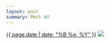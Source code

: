 ```yaml
---
layout: post
summary: Post #0
---
```


<p>
  <time><a href="/0">{{ page.date | date: "%B %e, %Y" }}</a></time>
  <a href="/0"><img src="{{ site.assets_url }}/0-320.jpg" srcset="{{ site.assets_url }}/0-640.jpg 640w, {{ site.assets_url }}/0-480.jpg 480w, {{ site.assets_url }}/0-320.jpg 320w, {{ site.assets_url }}/0-160.jpg 160w" sizes="(min-width: 700px) 50vw, calc(100vw - 2rem)" /></a>
</p>
